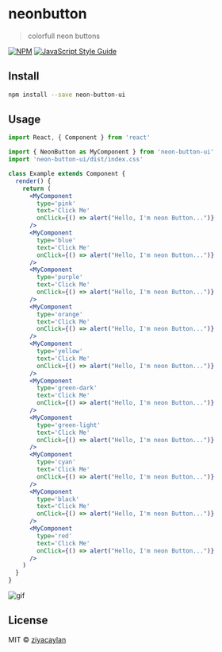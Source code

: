 # neonbutton

> colorfull neon buttons

[![NPM](https://img.shields.io/npm/v/neon-button-ui.svg)](https://www.npmjs.com/package/neon-button-ui) [![JavaScript Style Guide](https://img.shields.io/badge/code_style-standard-brightgreen.svg)](https://standardjs.com)

## Install

```bash
npm install --save neon-button-ui
```

## Usage

```jsx
import React, { Component } from 'react'

import { NeonButton as MyComponent } from 'neon-button-ui'
import 'neon-button-ui/dist/index.css'

class Example extends Component {
  render() {
    return (
      <MyComponent
        type='pink'
        text='Click Me'
        onClick={() => alert("Hello, I'm neon Button...")}
      />
      <MyComponent
        type='blue'
        text='Click Me'
        onClick={() => alert("Hello, I'm neon Button...")}
      />
      <MyComponent
        type='purple'
        text='Click Me'
        onClick={() => alert("Hello, I'm neon Button...")}
      />
      <MyComponent
        type='orange'
        text='Click Me'
        onClick={() => alert("Hello, I'm neon Button...")}
      />
      <MyComponent
        type='yellow'
        text='Click Me'
        onClick={() => alert("Hello, I'm neon Button...")}
      />
      <MyComponent
        type='green-dark'
        text='Click Me'
        onClick={() => alert("Hello, I'm neon Button...")}
      />
      <MyComponent
        type='green-light'
        text='Click Me'
        onClick={() => alert("Hello, I'm neon Button...")}
      />
      <MyComponent
        type='cyan'
        text='Click Me'
        onClick={() => alert("Hello, I'm neon Button...")}
      />
      <MyComponent
        type='black'
        text='Click Me'
        onClick={() => alert("Hello, I'm neon Button...")}
      />
      <MyComponent
        type='red'
        text='Click Me'
        onClick={() => alert("Hello, I'm neon Button...")}
      />
    )
  }
}
```

![gif](./HEAD/dist/React-App-Google-Chrome-2022-10-27-18-26-00.gif)

## License

MIT © [ziyacaylan](https://github.com/ziyacaylan)
